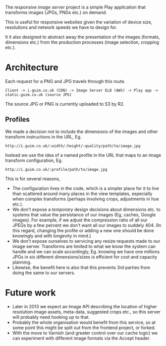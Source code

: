 
The _responsive image server_ project is a simple Play application that transforms images (JPGs, PNGs etc.) on demand.

This is useful for responsive websites given the variation of device size, resolutions and network speeds we have to design for.

It it also designed to abstract away the presentation of the images (formats, dimensions etc.) from the production processes (image selection, cropping etc.).

# Architecture

Each request for a PNG and JPG travels through this route. 

```
Client -> i.guim.co.uk (CDN) -> Image Server ELB (AWS) -> Play app -> static.guim.co.uk (source JPG) 
```

The source JPG or PNG is currently uploaded to S3 by R2.

## Profiles

We made a decision not to include the dimensions of the images and other transform instructions in the URL, Eg.

```
http://i.guim.co.uk/:width/:height/:quality/path/to/image.jpg
```

Instead we use the idea of a named profile in the URL that maps to an image transform configuration, Eg. 

```
http://i.guim.co.uk/:profile/path/to/image.jpg
```

This is for several reasons,

- The configuration lives in the code, which is a simpler place for it to live than scattered around many places in the view templates, especially when complex
  transforms (perhaps involving crops, adjustments in hue etc.).
- We don't expose a _temporary_ design decisions about dimensions etc. to systems that value the persistance of our images (Eg, caches, Google images). For
  example, if we adjust the compression ratio of all our JPEGs by a few percent we don't want all our images to suddely 404. (In this regard,
  changing the profile or adding a new one should be done knowingly and with longevity in mind.)
- We don't expose ourselves to servicing any resize requests made to our image server. Transforms are limited to what we know the system can
  handle and we can scale accordingly, Eg. knowing we have one millions JPGs in six different dimensions/sizes is efficient for cost and capacity
  planning.
- Likewise, the benefit here is also that this prevents 3rd parties from doing the same to our servers.

# Future work

- Later in 2013 we expect an Image API describing the location of higher resolution image assets, meta-data, suggested crops etc., so this server will
  probably need hooking up to that.
- Probably the whole organisation would benefit from this service, so at some point this might be split out from the frontend project, or forked.
- With the move to Varnish (and greater control over our cache logic) we can experiment with different image formats via the Accept header.

